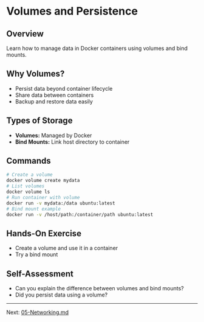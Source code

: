 # Volumes and Persistence

## Overview
Learn how to manage data in Docker containers using volumes and bind mounts.

## Why Volumes?
- Persist data beyond container lifecycle
- Share data between containers
- Backup and restore data easily

## Types of Storage
- **Volumes:** Managed by Docker
- **Bind Mounts:** Link host directory to container

## Commands
```bash
# Create a volume
docker volume create mydata
# List volumes
docker volume ls
# Run container with volume
docker run -v mydata:/data ubuntu:latest
# Bind mount example
docker run -v /host/path:/container/path ubuntu:latest
```

## Hands-On Exercise
- Create a volume and use it in a container
- Try a bind mount

## Self-Assessment
- Can you explain the difference between volumes and bind mounts?
- Did you persist data using a volume?

---
Next: [05-Networking.md](05-Networking.md)
